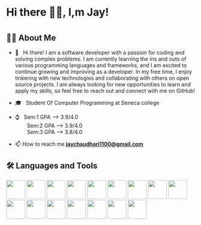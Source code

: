 ### <h1>Hi there 👋🏽, I,m Jay!<h1>


<h2> 👦🏽 About Me </h2>

- 🤩 &nbsp; Hi there! I am a software developer with a passion for coding and solving complex problems. I am currently learning the ins and outs of various        programming languages and frameworks, and I am excited to continue growing and improving as a developer. In my free time, I enjoy tinkering with new technologies and   collaborating with others on open source projects. I am always looking for new opportunities to learn and apply my skills, so feel free to reach out and connect with     me on GitHub!

- 🎓 &nbsp; Student Of Computer Programming at Seneca college
- ⌚ &nbsp; Sem:1 GPA --> 3.9/4.0 <br>
  &nbsp;&nbsp;&nbsp;&nbsp;&nbsp;&nbsp;&nbsp; Sem:2 GPA --> 3.9/4.0 <br>
  &nbsp;&nbsp;&nbsp;&nbsp;&nbsp;&nbsp;&nbsp; Sem:3 GPA --> 3.8/4.0 
- 📫 How to reach me **jaychaudhari1100@gmail.com**  
  
<h2>🛠 Languages and Tools</h2>
<p><img width="50" src="https://cdn.jsdelivr.net/gh/devicons/devicon/icons/c/c-original.svg" />&nbsp;<img width="50" src="https://cdn.jsdelivr.net/gh/devicons/devicon/icons/cplusplus/cplusplus-original.svg" />&nbsp;<img width="50" src="https://cdn.jsdelivr.net/gh/devicons/devicon/icons/html5/html5-original-wordmark.svg" />&nbsp;<img width="50" src="https://cdn.jsdelivr.net/gh/devicons/devicon/icons/css3/css3-original-wordmark.svg" />&nbsp;<img width="50" src="https://cdn.jsdelivr.net/gh/devicons/devicon/icons/javascript/javascript-original.svg" />&nbsp;<img width="50" src="https://cdn.jsdelivr.net/gh/devicons/devicon/icons/mysql/mysql-original-wordmark.svg" />&nbsp;<img width="50" src="https://cdn.jsdelivr.net/gh/devicons/devicon/icons/postgresql/postgresql-original-wordmark.svg" />&nbsp;<img width="50" src="https://cdn.jsdelivr.net/gh/devicons/devicon/icons/bootstrap/bootstrap-original-wordmark.svg" />&nbsp;<img width="50" src="https://cdn.jsdelivr.net/gh/devicons/devicon/icons/react/react-original-wordmark.svg" />&nbsp;<img width="50" src="https://cdn.jsdelivr.net/gh/devicons/devicon/icons/jquery/jquery-original-wordmark.svg" />&nbsp;<img width="50" src="https://cdn.jsdelivr.net/gh/devicons/devicon/icons/nodejs/nodejs-original-wordmark.svg" />&nbsp;<img width="50" src="https://cdn.jsdelivr.net/gh/devicons/devicon/icons/express/express-original-wordmark.svg" />&nbsp;<img width="50" src="https://cdn.jsdelivr.net/gh/devicons/devicon/icons/nextjs/nextjs-original-wordmark.svg" />&nbsp;<img width="50" src="https://cdn.jsdelivr.net/gh/devicons/devicon/icons/java/java-original-wordmark.svg" />&nbsp;<img width="50" src="https://cdn.jsdelivr.net/gh/devicons/devicon/icons/python/python-original-wordmark.svg" />&nbsp;<img width="50" src="https://cdn.iconscout.com/icon/premium/png-256-thumb/api-development-5-959374.png" /></p>
